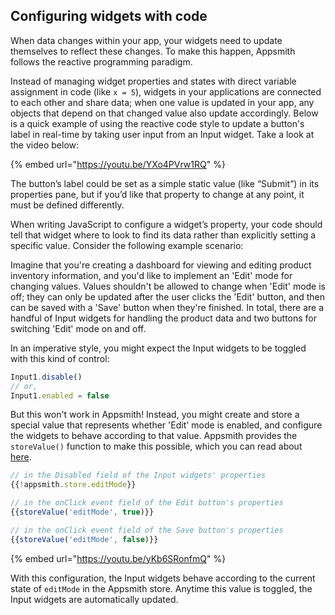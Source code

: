 
<!-- 
Amends the "Reactive" section of the "Writing Code" page of the docs, found [here](https://docs.appsmith.com/core-concepts/writing-code#reactive).
Links to individual mentioned widget reference pages will be added when text is ported to GitBook.
-->

## Configuring widgets with code

When data changes within your app, your widgets need to update themselves to reflect these changes. To make this happen, Appsmith follows the reactive programming paradigm.

Instead of managing widget properties and states with direct variable assignment in code (like
`x = 5`), widgets in your applications are connected to each other and share data; when one value is updated in your app, any objects that depend on that changed value also update accordingly. Below is a quick example of using the reactive code style to update a button's label in real-time by taking user input from an Input widget. Take a look at the video below:

{% embed url="https://youtu.be/YXo4PVrw1RQ" %}

The button’s label could be set as a simple static value (like “Submit”) in its properties pane, but if you’d like that property to change at any point, it must be defined differently.

When writing JavaScript to configure a widget’s property, your code should tell that widget where to look to find its data rather than explicitly setting a specific value. Consider the following example scenario:

Imagine that you're creating a dashboard for viewing and editing product inventory information, and you'd like to implement an 'Edit' mode for changing values. Values shouldn't be allowed to change when 'Edit' mode is off; they can only be updated after the user clicks the 'Edit' button, and then can be saved with a 'Save' button when they're finished. In total, there are a handful of Input widgets for handling the product data and two buttons for switching 'Edit' mode on and off.

In an imperative style, you might expect the Input widgets to be toggled with this kind of control:
```javascript
Input1.disable()
// or,
Input1.enabled = false
```

But this won't work in Appsmith! Instead, you might create and store a special value that represents whether 'Edit' mode is enabled, and configure the widgets to behave according to that value. Appsmith provides the `storeValue()` function to make this possible, which you can read about [here]().

```javascript
// in the Disabled field of the Input widgets' properties
{{!appsmith.store.editMode}}

// in the onClick event field of the Edit button's properties
{{storeValue('editMode', true)}}

// in the onClick event field of the Save button's properties
{{storeValue('editMode', false)}}
```

{% embed url="https://youtu.be/yKb6SRonfmQ" %}

With this configuration, the Input widgets behave according to the current state of `editMode` in the Appsmith store. Anytime this value is toggled, the Input widgets are automatically updated.